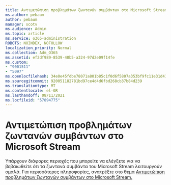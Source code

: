 ```yaml
---
title: Αντιμετώπιση προβλημάτων ζωντανών συμβάντων στο Microsoft Stream
ms.author: pebaum
author: pebaum
manager: scotv
ms.audience: Admin
ms.topic: article
ms.service: o365-administration
ROBOTS: NOINDEX, NOFOLLOW
localization_priority: Normal
ms.collection: Adm_O365
ms.assetid: ef2df989-8539-48b5-a324-97d2e09f14fe
ms.custom:
- "9001511"
- "5097"
ms.openlocfilehash: 34e0e45fdbe78071a801b85c1f0d6f5807a353bf9fc11e31d412fe662438c630
ms.sourcegitcommit: 920051182781bd97ce4d4d6fbd268cb37b84d239
ms.translationtype: MT
ms.contentlocale: el-GR
ms.lasthandoff: 08/11/2021
ms.locfileid: "57894775"
---
```

# <a name="troubleshooting-live-events-in-microsoft-stream"></a>Αντιμετώπιση προβλημάτων ζωντανών συμβάντων στο Microsoft Stream

Υπάρχουν διάφορες περιοχές που μπορείτε να ελέγξετε για να βεβαιωθείτε ότι τα ζωντανά συμβάντα του Microsoft Stream λειτουργούν ομαλά. Για περισσότερες πληροφορίες, ανατρέξτε στο θέμα [Αντιμετώπιση προβλημάτων ζωντανών συμβάντων στο Microsoft Stream.](https://docs.microsoft.com/stream/live-event-troubleshooting)
